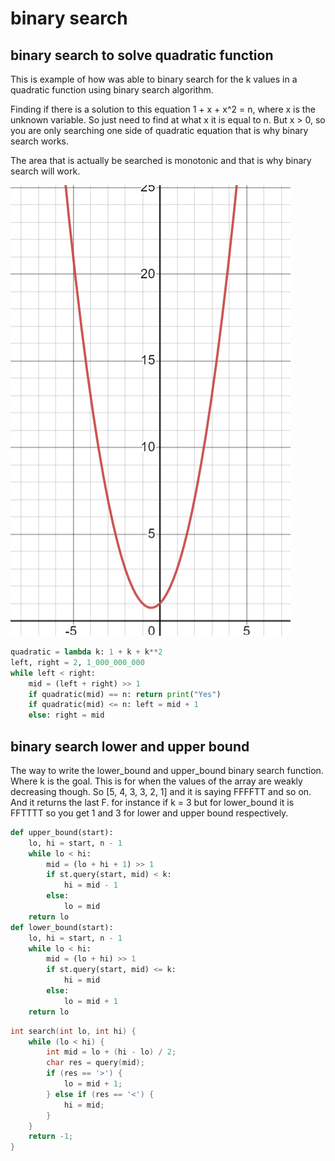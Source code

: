 # binary search

## binary search to solve quadratic function

This is example of how was able to binary search for the k values in a quadratic function using binary search algorithm.  

Finding if there is a solution to this equation 1 + x + x^2 = n, where x is the unknown variable.  So just need to find at what x it is equal to n.  But x > 0,  so you are only searching one side of quadratic equation that is why binary search works.  

The area that is actually be searched is monotonic and that is why binary search will work. 

![images](images/quadratic.png)

```py
quadratic = lambda k: 1 + k + k**2
left, right = 2, 1_000_000_000
while left < right:
    mid = (left + right) >> 1
    if quadratic(mid) == n: return print("Yes")
    if quadratic(mid) <= n: left = mid + 1
    else: right = mid
```

## binary search lower and upper bound

The way to write the lower_bound and upper_bound binary search function.  Where k is the goal.  This is for when the values of the array are weakly decreasing though.  So [5, 4, 3, 3, 2, 1] and it is saying FFFFTT and so on.  And it returns the last F.  for instance if k = 3
but for lower_bound it is FFTTTT so you get 1 and 3 for lower and upper bound respectively.

```py
def upper_bound(start):
    lo, hi = start, n - 1
    while lo < hi:
        mid = (lo + hi + 1) >> 1
        if st.query(start, mid) < k:
            hi = mid - 1
        else:
            lo = mid
    return lo
def lower_bound(start):
    lo, hi = start, n - 1
    while lo < hi:
        mid = (lo + hi) >> 1
        if st.query(start, mid) <= k:
            hi = mid
        else:
            lo = mid + 1
    return lo
```

```cpp
int search(int lo, int hi) {
    while (lo < hi) {
        int mid = lo + (hi - lo) / 2;
        char res = query(mid);
        if (res == '>') {
            lo = mid + 1;
        } else if (res == '<') {
            hi = mid;
        }
    }
    return -1;
}

```